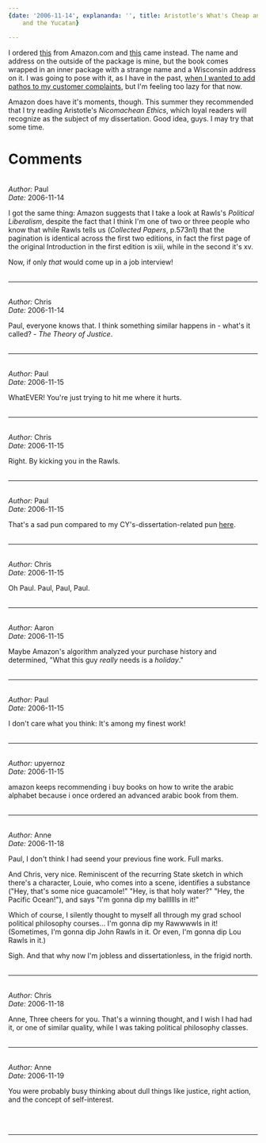 ```yaml
---
{date: '2006-11-14', explananda: '', title: Aristotle's What's Cheap and Free in Cancun
    and the Yucatan}

---
```

I ordered <a href="http://www.amazon.com/Aristotle-Nicomachean-Translated-Introduction-Commentary/dp/0198250665/sr=8-1/qid=1163553878/ref=sr_1_1/103-4388510-8011037?ie=UTF8&amp;s=books">this</a> from Amazon.com and <a href="http://www.amazon.com/Whats-Cheap-Free-Cancun-Yucatan/dp/0975596306/sr=8-1/qid=1163553816/ref=sr_1_1/103-4388510-8011037?ie=UTF8&amp;s=books">this</a> came instead.  The name and address on the outside of the package is mine, but the book comes wrapped in an inner package with a strange name and a Wisconsin address on it.  I was going to pose with it, as I have in the past, <a href="http://www.explananda.com/archives/001508.html">when I wanted to add pathos to my customer complaints</a>, but I'm feeling too lazy for that now.

Amazon does have it's moments, though.  This summer they recommended that I try reading Aristotle's <i>Nicomachean Ethics</i>, which loyal readers will recognize as the subject of my dissertation.  Good idea, guys.  I may try that some time.


<h1>Comments</h1>


<br/>
<em>Author:</em> Paul
<br/><em>Date:</em> 2006-11-14

I got the same thing: Amazon suggests that I take a look at Rawls's <i>Political Liberalism</i>, despite the fact that I think I'm one of two or three people who know that while Rawls tells us (<i>Collected Papers</i>, p.573n1) that the pagination is identical across the first two editions, in fact the first page of the original Introduction in the first edition is xiii, while in the second it's xv. 

Now, if only <i>that</i> would come up in a job interview!
<br/>
<br/>

*******************************************************************************



<br/>
<em>Author:</em> Chris
<br/><em>Date:</em> 2006-11-14

Paul, everyone knows that.  I think something similar happens in - what's it called? - <i>The Theory of Justice</i>.
<br/>
<br/>

*******************************************************************************



<br/>
<em>Author:</em> Paul
<br/><em>Date:</em> 2006-11-15

WhatEVER! You're just trying to hit me where it hurts.
<br/>
<br/>

*******************************************************************************



<br/>
<em>Author:</em> Chris
<br/><em>Date:</em> 2006-11-15

Right.  By kicking you in the Rawls.
<br/>
<br/>

*******************************************************************************



<br/>
<em>Author:</em> Paul
<br/><em>Date:</em> 2006-11-15

That's a sad pun compared to my CY's-dissertation-related pun <a href="http://www.explananda.com/archives/000925.html" rel="nofollow">here</a>.
<br/>
<br/>

*******************************************************************************



<br/>
<em>Author:</em> Chris
<br/><em>Date:</em> 2006-11-15

Oh Paul.  Paul, Paul, Paul.
<br/>
<br/>

*******************************************************************************



<br/>
<em>Author:</em> Aaron
<br/><em>Date:</em> 2006-11-15

Maybe Amazon's algorithm analyzed your purchase history and determined, "What this guy <em>really</em> needs is a <em>holiday</em>."
<br/>
<br/>

*******************************************************************************



<br/>
<em>Author:</em> Paul
<br/><em>Date:</em> 2006-11-15

I don't care what you think: It's among my finest work!
<br/>
<br/>

*******************************************************************************



<br/>
<em>Author:</em> upyernoz
<br/><em>Date:</em> 2006-11-15

amazon keeps recommending i buy books on how to write the arabic alphabet because i once ordered an advanced arabic book from them.
<br/>
<br/>

*******************************************************************************



<br/>
<em>Author:</em> Anne
<br/><em>Date:</em> 2006-11-18

Paul, I don't think I had seend your previous fine work. Full marks.

And Chris, very nice. Reminiscent of the recurring State sketch in which there's a character, Louie, who comes into a scene, identifies a substance ("Hey, that's some nice guacamole!" "Hey, is that holy water?"  "Hey, the Pacific Ocean!"), and says "I'm gonna dip my balllllls in it!" 

Which of course, I silently thought to myself all through my grad school political philosophy courses... I'm gonna dip my Rawwwwls in it! (Sometimes, I'm gonna dip John Rawls in it. Or even, I'm gonna dip Lou Rawls in it.)

Sigh. And that why now I'm jobless and dissertationless, in the frigid north.
<br/>
<br/>

*******************************************************************************



<br/>
<em>Author:</em> Chris
<br/><em>Date:</em> 2006-11-18

Anne,
Three cheers for you.  That's a winning thought, and I wish I had had it, or one of similar quality, while I was taking political philosophy classes.
<br/>
<br/>

*******************************************************************************



<br/>
<em>Author:</em> Anne
<br/><em>Date:</em> 2006-11-19

You were probably busy thinking about dull things like justice, right action, and the concept of self-interest. 

<br/>
<br/>

*******************************************************************************


